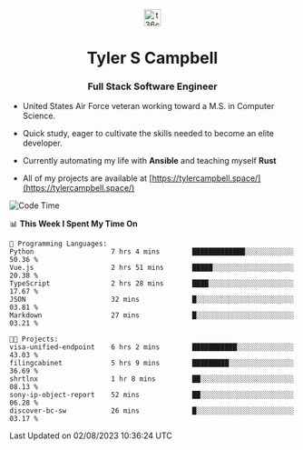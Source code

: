 <p align="center">
<a href="https://www.linkedin.com/in/t36campbell" target="blank"><img align="center" src="https://ik.imagekit.io/t36campbell/Portfolio/linkedin.png.original_m8bbGgPh6.png" alt="t36campbell" height="30" width="30" /></a>
</p>
<h1 align="center">Tyler S Campbell</h1>
<h3 align="center">Full Stack Software Engineer</h3>

* United States Air Force veteran working toward a M.S. in Computer Science.

* Quick study, eager to cultivate the skills needed to become an elite developer.

* Currently automating my life with **Ansible** and teaching myself **Rust**

* All of my projects are available at [https://tylercampbell.space/](https://tylercampbell.space/)

<!--START_SECTION:waka-->
![Code Time](http://img.shields.io/badge/Code%20Time-2%2C664%20hrs%2050%20mins-blue)

📊 **This Week I Spent My Time On** 

```text
💬 Programming Languages: 
Python                   7 hrs 4 mins        █████████████░░░░░░░░░░░░   50.36 % 
Vue.js                   2 hrs 51 mins       █████░░░░░░░░░░░░░░░░░░░░   20.38 % 
TypeScript               2 hrs 28 mins       ████░░░░░░░░░░░░░░░░░░░░░   17.67 % 
JSON                     32 mins             █░░░░░░░░░░░░░░░░░░░░░░░░   03.81 % 
Markdown                 27 mins             █░░░░░░░░░░░░░░░░░░░░░░░░   03.21 % 

🐱‍💻 Projects: 
visa-unified-endpoint    6 hrs 2 mins        ███████████░░░░░░░░░░░░░░   43.03 % 
filingcabinet            5 hrs 9 mins        █████████░░░░░░░░░░░░░░░░   36.69 % 
shrtlnx                  1 hr 8 mins         ██░░░░░░░░░░░░░░░░░░░░░░░   08.13 % 
sony-ip-object-report    52 mins             ██░░░░░░░░░░░░░░░░░░░░░░░   06.28 % 
discover-bc-sw           26 mins             █░░░░░░░░░░░░░░░░░░░░░░░░   03.17 % 
```


 Last Updated on 02/08/2023 10:36:24 UTC
<!--END_SECTION:waka-->
